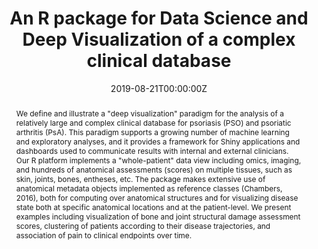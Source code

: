 ---
title: 'An R package for Data Science and Deep Visualization of a complex clinical database'
authors:
- David James
date: '2019-08-21T00:00:00Z'

# Schedule page publish date (NOT proceeding's date).
publishDate: '20001-01-01T00:00:00Z'

# proceeding type.
# Legend: 0 = Uncategorized; 1 = Talk, 2 = Keynote, 3 = Workshop
# To add more update publications_types.toml and en.yaml
publication_types: ['1']
publication_type_description: Talk

# proceeding name and optional abbreviated proceeding name.
publication: Presented at 2019 Conference
publication_short: Presented at 2019 Conference

abstract: We define and illustrate a "deep visualization" paradigm for the analysis of a relatively large and complex clinical database for psoriasis (PSO) and psoriatic arthritis (PsA). This paradigm supports a growing number of machine learning and exploratory analyses, and it provides a framework for Shiny applications and dashboards used to communicate results with internal and external clinicians. Our R platform implements a "whole-patient" data view including omics, imaging, and hundreds of anatomical assessments (scores) on multiple tissues, such as skin, joints, bones, entheses, etc. The package makes extensive use of anatomical metadata objects implemented as reference classes (Chambers, 2016), both for computing over anatomical structures and for visualizing disease state both at specific anatomical locations and at the patient-level. We present examples including visualization of bone and joint structural damage assessment scores, clustering of patients according to their disease trajectories, and association of pain to clinical endpoints over time.

tags:
- Rstudio
featured: false

links:
url_slides: ''
url_video: ''

---
